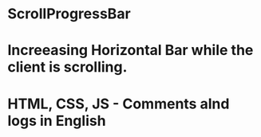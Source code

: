 # ScrollProgressBar
# Increeasing Horizontal Bar while the client is scrolling.
# HTML, CSS, JS - Comments alnd logs in English
